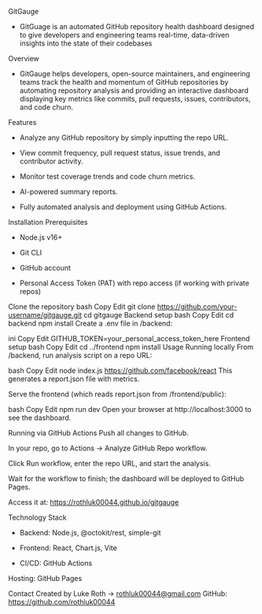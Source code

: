 GitGauge
- GitGuage is an automated GitHub repository health dashboard designed to give developers and engineering teams real-time, data-driven insights into the state of their codebases

Overview
- GitGauge helps developers, open-source maintainers, and engineering teams track the health and momentum of GitHub repositories by automating repository analysis and providing an interactive dashboard displaying key metrics like commits, pull requests, issues, contributors, and code churn.

Features
- Analyze any GitHub repository by simply inputting the repo URL.

- View commit frequency, pull request status, issue trends, and contributor activity.

- Monitor test coverage trends and code churn metrics.

- AI-powered summary reports.

- Fully automated analysis and deployment using GitHub Actions.


Installation Prerequisites
- Node.js v16+

- Git CLI

- GitHub account

- Personal Access Token (PAT) with repo access (if working with private repos)

Clone the repository
bash
Copy
Edit
git clone https://github.com/your-username/gitgauge.git
cd gitgauge
Backend setup
bash
Copy
Edit
cd backend
npm install
Create a .env file in /backend:

ini
Copy
Edit
GITHUB_TOKEN=your_personal_access_token_here
Frontend setup
bash
Copy
Edit
cd ../frontend
npm install
Usage
Running locally
From /backend, run analysis script on a repo URL:

bash
Copy
Edit
node index.js https://github.com/facebook/react
This generates a report.json file with metrics.

Serve the frontend (which reads report.json from /frontend/public):

bash
Copy
Edit
npm run dev
Open your browser at http://localhost:3000 to see the dashboard.

Running via GitHub Actions
Push all changes to GitHub.

In your repo, go to Actions → Analyze GitHub Repo workflow.

Click Run workflow, enter the repo URL, and start the analysis.

Wait for the workflow to finish; the dashboard will be deployed to GitHub Pages.

Access it at: https://rothluk00044.github.io/gitgauge

Technology Stack
- Backend: Node.js, @octokit/rest, simple-git

- Frontend: React, Chart.js, Vite

- CI/CD: GitHub Actions

Hosting: GitHub Pages

Contact
Created by Luke Roth -> rothluk00044@gmail.com
GitHub: https://github.com/rothluk00044
